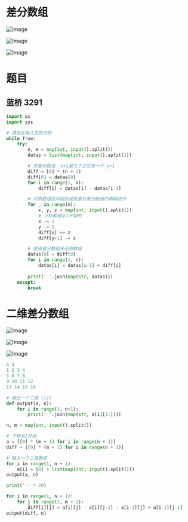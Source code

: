 # 差分数组

![Image](https://github.com/user-attachments/assets/3218d443-6bcd-41a6-bc2e-cec91904b326)

![Image](https://github.com/user-attachments/assets/dd1bd8a4-5187-43ba-8d71-6e5de55a9889)

![Image](https://github.com/user-attachments/assets/c9aabdd6-0a19-46d0-ba02-772f5f50abf7)

# 题目

## 蓝桥 3291

```python
import os
import sys

# 请在此输入您的代码
while True:
    try:
        n, m = map(int, input().split())
        datas = list(map(int, input().split()))

        # 求差分数组  n+1是为了之后有一个 y+1
        diff = [0] * (n + 1)
        diff[0] = datas[0]
        for i in range(1, n):
            diff[i] = datas[i] - datas[i-1]

        # 对原数组区间相加减就是对差分数组的两端进行
        for _ in range(m):
            x, y, z = map(int, input().split())
            # 下标都是从1开始的
            x -= 1
            y -= 1
            diff[x] += z
            diff[y+1] -= z

        # 使用差分数组来还原数组
        datas[0] = diff[0]
        for i in range(1, n):
            datas[i] = datas[i-1] + diff[i]
        
        print(' '.join(map(str, datas)))
    except:
        break
```

# 二维差分数组

![Image](https://github.com/user-attachments/assets/6f59a798-612c-4a62-a1c3-2e4758993c44)

![Image](https://github.com/user-attachments/assets/6a228a03-862a-4a56-94cc-84f4ce8586db)

![Image](https://github.com/user-attachments/assets/1e3b5a1c-abf3-4b6b-bf64-b3c0de95c903)

```python
4 4
1 2 3 4
5 6 7 8
9 10 11 12
13 14 15 16
```

```python
# 输出一个二维 list
def output(a, n):
    for i in range(1, n+1):
        print(' '.join(map(str, a[i][1:])))

n, m = map(int, input().split())

# 下标从1开始
a = [[0] * (m + 1) for i in range(n + 1)]
diff = [[0] * (m + 1) for i in range(n + 1)]

# 输入一个二维数组
for i in range(1, n + 1):
    a[i] = [0] + list(map(int, input().split()))
output(a, n)

print('-' * 20)

for i in range(1, n + 1):
    for j in range(1, m + 1):
        diff[i][j] = a[i][j] - a[i][j-1] - a[i-1][j] + a[i-1][j-1]
output(diff, n)
```

